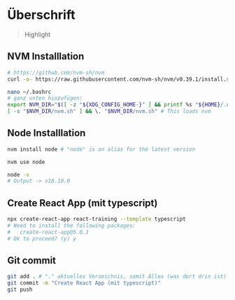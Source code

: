 # Überschrift

> Highlight

## NVM Installlation

```bash
# https://github.com/nvm-sh/nvm
curl -o- https://raw.githubusercontent.com/nvm-sh/nvm/v0.39.1/install.sh | bash

nano ~/.bashrc
# ganz unten hinzufügen:
export NVM_DIR="$([ -z "${XDG_CONFIG_HOME-}" ] && printf %s "${HOME}/.nvm" || printf %s "${XDG_CONFIG_HOME}/nvm")"
[ -s "$NVM_DIR/nvm.sh" ] && \. "$NVM_DIR/nvm.sh" # This loads nvm
```

## Node Installlation

```bash
nvm install node # "node" is an alias for the latest version

nvm use node

node -v
# Output -> v18.10.0
```

## Create React App (mit typescript)

```bash
npx create-react-app react-training --template typescript
# Need to install the following packages:
#   create-react-app@5.0.1
# Ok to proceed? (y) y
```

## Git commit

```bash
git add . # "." aktuelles Verzeichnis, somit Alles (was dort drin ist)
git commit -m "Create React App (mit typescript)"
git push
```
